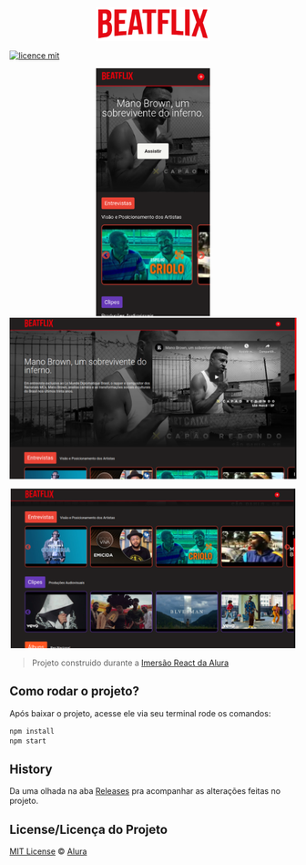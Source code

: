 
<p align="center">
  <img alt="Logo do projeto" width="200px" src="https://github.com/ManuelMolina02/beatflix/blob/master/src/assets/img/logo.png" />
</p>

[![licence mit](https://img.shields.io/badge/licence-MIT-blue.svg)](https://github.com/imersao-alura/aluraflix/blob/master/LICENSE)

<p align="center">
    <img alt="Logo do projeto" width="200px" src="https://github.com/ManuelMolina02/beatflix/blob/master/src/assets/img/phone1.png" />
  
  <img alt="Logo do projeto" width="800px" src="https://github.com/ManuelMolina02/beatflix/blob/master/src/assets/img/home01.png" />
</p>
<p align="center">
  <img alt="Logo do projeto" width="500px" src="https://github.com/ManuelMolina02/beatflix/blob/master/src/assets/img/home02.png" />
</p>

> Projeto construido durante a [Imersão React da Alura](https://www.alura.com.br/imersao-react/)


## Como rodar o projeto?

Após baixar o projeto, acesse ele via seu terminal rode os comandos:

```sh
npm install
npm start
```

## History
Da uma olhada na aba [Releases](https://github.com/imersao-alura/aluraflix/releases) pra acompanhar as alterações feitas no projeto.

## License/Licença do Projeto
[MIT License](./LICENSE) © [Alura](http://alura.com.br/)





